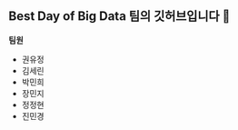## Best Day of Big Data 팀의 깃허브입니다 👋


**팀원**
- 권유정
- 김세린
- 박민희
- 장민지
- 정정현
- 진민경
  
<!--
**BDBD-hywu/BDBD-hywu** is a ✨ _special_ ✨ repository because its `README.md` (this file) appears on your GitHub profile.

-->
